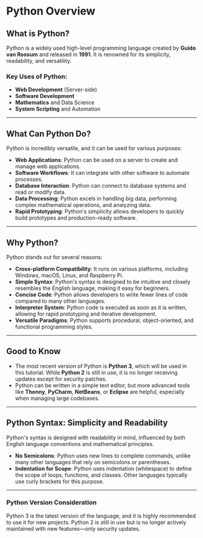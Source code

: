 # Python Overview

## What is Python?

Python is a widely used high-level programming language created by **Guido van Rossum** and released in **1991**. It is renowned for its simplicity, readability, and versatility.

### Key Uses of Python:
- **Web Development** (Server-side)
- **Software Development**
- **Mathematics** and Data Science
- **System Scripting** and Automation

---

## What Can Python Do?

Python is incredibly versatile, and it can be used for various purposes:

- **Web Applications**: Python can be used on a server to create and manage web applications.
- **Software Workflows**: It can integrate with other software to automate processes.
- **Database Interaction**: Python can connect to database systems and read or modify data.
- **Data Processing**: Python excels in handling big data, performing complex mathematical operations, and analyzing data.
- **Rapid Prototyping**: Python's simplicity allows developers to quickly build prototypes and production-ready software.

---

## Why Python?

Python stands out for several reasons:

- **Cross-platform Compatibility**: It runs on various platforms, including Windows, macOS, Linux, and Raspberry Pi.
- **Simple Syntax**: Python's syntax is designed to be intuitive and closely resembles the English language, making it easy for beginners.
- **Concise Code**: Python allows developers to write fewer lines of code compared to many other languages.
- **Interpreter System**: Python code is executed as soon as it is written, allowing for rapid prototyping and iterative development.
- **Versatile Paradigms**: Python supports procedural, object-oriented, and functional programming styles.

---

## Good to Know

- The most recent version of Python is **Python 3**, which will be used in this tutorial. While **Python 2** is still in use, it is no longer receiving updates except for security patches.
- Python can be written in a simple text editor, but more advanced tools like **Thonny**, **PyCharm**, **NetBeans**, or **Eclipse** are helpful, especially when managing large codebases.

---

## Python Syntax: Simplicity and Readability

Python's syntax is designed with readability in mind, influenced by both English language conventions and mathematical principles.

- **No Semicolons**: Python uses new lines to complete commands, unlike many other languages that rely on semicolons or parentheses.
- **Indentation for Scope**: Python uses indentation (whitespace) to define the scope of loops, functions, and classes. Other languages typically use curly brackets for this purpose.

---

### Python Version Consideration
Python 3 is the latest version of the language, and it is highly recommended to use it for new projects. Python 2 is still in use but is no longer actively maintained with new features—only security updates.
